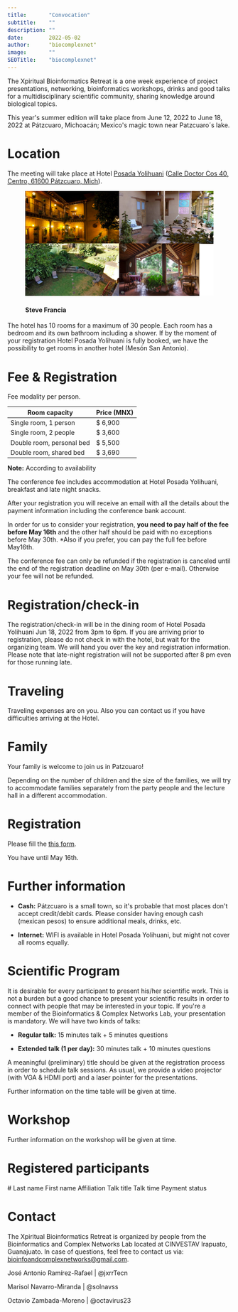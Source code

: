```yaml
---
title:       "Convocation"
subtitle:    ""
description: ""
date:        2022-05-02
author:      "biocomplexnet"
image:       ""
SEOTitle:    "biocomplexnet"
---
```


The Xpiritual Bioinformatics Retreat is a one week experience of project presentations, networking, bioinformatics workshops, drinks and good talks for a multidisciplinary scientific community, sharing knowledge around biological topics.

This year's summer edition will take place from June 12, 2022 to June 18, 2022 at Pátzcuaro, Michoacán; Mexico's magic town near Patzcuaro´s lake.

# Location

The meeting will take place at Hotel [Posada Yolihuani](https://posada-yolihuani.com/inicio/) ([Calle Doctor Cos 40, Centro, 61600 Pátzcuaro, Mich](https://g.page/PosadaYolihuani-Patzcuaro?share)).

<figure>
  <img src="../img/posada.png"/>
  <figcaption>
      <h4>Steve Francia</h4>
  </figcaption>
</figure>

The hotel has 10 rooms for a maximum of 30 people. Each room has a bedroom and its own bathroom including a shower. If by the moment of your registration Hotel Posada Yolihuani is fully booked, we have the possibility to get rooms in another hotel (Mesón San Antonio).

# Fee & Registration

Fee modality per person.

| Room capacity             | Price (MNX) |
| ------------------------- | ----------- |
| Single room, 1 person     | $ 6,900     |
| Single room, 2 people     | $ 3,600     |
| Double room, personal bed | $ 5,500     |
| Double room, shared bed   | $ 3,690     |

**Note:** According to availability

The conference fee includes accommodation at Hotel Posada Yolihuani, breakfast and late night snacks. 

After your registration you will receive an email with all the details about the payment information including the conference bank account. 

In order for us to consider your registration, **you need to pay half of the fee before May 16th** and the other half should be paid with no exceptions before May 30th. *Also if you prefer, you can pay the full fee before May16th.

The conference fee can only be refunded if the registration is canceled until the end of the registration deadline on May 30th (per e-mail). Otherwise your fee will not be refunded.

# Registration/check-in

The registration/check-in will be in the dining room of Hotel Posada Yolihuani Jun 18, 2022 from 3pm to 6pm. If you are arriving prior to registration, please do not check in with the hotel, but wait for the organizing team. We will hand you over the key and registration information. Please note that late-night registration will not be supported after 8 pm even for those running late. 

# Traveling

Traveling expenses are on you. Also you can contact us if you have difficulties arriving at the Hotel.

# Family

Your family is welcome to join us in Patzcuaro! 

Depending on the number of children and the size of the families, we will try to accommodate families separately from the party people and the lecture hall in a different accommodation. 

# Registration

Please fill the [this form](https://docs.google.com/forms/d/e/1FAIpQLSf8glFV3OccUpQjKYZLRkC9zLZ6owSyGr_CrpnPDIzTxiz3pA/viewform?usp=sf_link). 

You have until May 16th.

# Further information

- **Cash:** Pátzcuaro is a small town, so it's probable that most places don't accept credit/debit cards. Please consider having enough cash (mexican pesos) to ensure additional meals, drinks, etc. 

- **Internet:** WIFI is available in Hotel Posada Yolihuani, but might not cover all rooms equally.



# Scientific Program

It is desirable for every participant to present his/her scientific work. This is not a burden but a good chance to present your scientific results in order to connect with people that may be interested in your topic. If you're a member of the Bioinformatics & Complex Networks Lab, your presentation is mandatory. We will have two kinds of talks: 

- **Regular talk:** 15 minutes talk + 5 minutes questions

- **Extended talk (1 per day):** 30 minutes talk + 10 minutes questions 

A meaningful (preliminary) title should be given at the registration process in order to schedule talk sessions. As usual, we provide a video projector (with VGA & HDMI port) and a laser pointer for the presentations. 

Further information on the time table will be given at time. 

# Workshop

Further information on the workshop will be given at time. 

# Registered participants

\#  Last name  First name  Affiliation  Talk title  Talk time  Payment status

# Contact

The Xpiritual Bioinformatics Retreat is organized by people from the Bioinformatics and Complex Networks Lab located at CINVESTAV Irapuato, Guanajuato. In case of questions, feel free to contact us via: [bioinfoandcomplexnetworks@gmail.com](mailto:bioinfoandcomplexnetworks@gmail.com).

José Antonio Ramírez-Rafael | @jxrrTecn

Marisol Navarro-Miranda  | @solnavss

Octavio Zambada-Moreno | @octavirus23